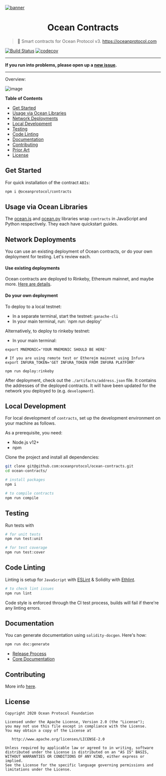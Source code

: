 [![banner](https://raw.githubusercontent.com/oceanprotocol/art/master/github/repo-banner%402x.png)](https://oceanprotocol.com)

<h1 align="center">Ocean Contracts</h1>

> 🐙 Smart contracts for Ocean Protocol v3. https://oceanprotocol.com

[![Build Status](https://travis-ci.com/oceanprotocol/ocean-contracts.svg?token=soMi2nNfCZq19zS1Rx4i&branch=master)](https://travis-ci.com/oceanprotocol/ocean-contracts)
 [![codecov](https://codecov.io/gh/oceanprotocol/contracts/branch/master/graph/badge.svg?token=31SZX1V4ZJ)](https://codecov.io/gh/oceanprotocol/contracts)

---

**If you run into problems, please open up a [new issue](/issues).**

---

Overview:

![image](https://user-images.githubusercontent.com/5428661/92893688-31cbfa80-f41a-11ea-845c-2c94ecc978f1.png)



**Table of Contents**

- [Get Started](#get-started)
- [Usage via Ocean Libraries](#usage-via-ocean-libraries)
- [Network Deployments](#network-deployments)
- [Local Development](#local-development)
- [Testing](#testing)
- [Code Linting](#code-linting)
- [Documentation](#documentation)
- [Contributing](#contributing)
- [Prior Art](#prior-art)
- [License](#license)

## Get Started

For quick installation of the contract `ABIs`:

```bash
npm i @oceanprotocol/contracts
```

## Usage via Ocean Libraries

The [ocean.js](https://github.com/oceanprotocol/ocean.js) and [ocean.py](https://github.com/oceanprotocol/ocean.py) libraries wrap `contracts` in JavaScript and Python respectively. They each have quickstart guides.

## Network Deployments

You can use an existing deployment of Ocean contracts, or do your own deployment for testing. Let's review each.

#### Use existing deployments

Ocean contracts are deployed to Rinkeby, Ethereum mainnet, and maybe more. [Here are details](docs/README.md#deployments).

#### Do your own deployment

To deploy to a local testnet:
* In a separate terminal, start the testnet: `ganache-cli`
* In your main terminal, run: `npm run deploy'

Alternatively, to deploy to rinkeby testnet:
* In your main terminal:
```
export MNEMONIC='YOUR MNEMONIC SHOULD BE HERE'

# If you are using remote test or Etherejm mainnet using Infura
export INFURA_TOKEN='GET INFURA_TOKEN FROM INFURA PLATFORM' 

npm run deploy:rinkeby
```

After deployment, check out the `./artifacts/address.json` file. It contains the addresses of the deployed contracts. It will have been updated for the network you deployed to (e.g. `development`).

## Local Development

For local development of `contracts`, set up the development environment on your machine as follows.

As a prerequisite, you need:

- Node.js v12+
- npm

Clone the project and install all dependencies:

```bash
git clone git@github.com:oceanprotocol/ocean-contracts.git
cd ocean-contracts/

# install packages
npm i

# to compile contracts
npm run compile
```

## Testing

Run tests with 

```bash
# for unit tests
npm run test:unit

# for test coverage
npm run test:cover
```

## Code Linting

Linting is setup for `JavaScript` with [ESLint](https://eslint.org) & Solidity with [Ethlint](https://github.com/duaraghav8/Ethlint).

```bash
# to check lint issues
npm run lint
```

Code style is enforced through the CI test process, builds will fail if there're any linting errors.

## Documentation

You can generate documentation using `solidity-docgen`. Here's how:

```bash
npm run doc:generate
```

* [Release Process](docs/RELEASE_PROCESS.md)
* [Core Documentation](docs/contracts)

## Contributing

More info [here](https://docs.oceanprotocol.com/concepts/contributing/).


## License

```
Copyright 2020 Ocean Protocol Foundation

Licensed under the Apache License, Version 2.0 (the "License");
you may not use this file except in compliance with the License.
You may obtain a copy of the License at

   http://www.apache.org/licenses/LICENSE-2.0

Unless required by applicable law or agreed to in writing, software
distributed under the License is distributed on an "AS IS" BASIS,
WITHOUT WARRANTIES OR CONDITIONS OF ANY KIND, either express or implied.
See the License for the specific language governing permissions and
limitations under the License.
```
